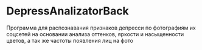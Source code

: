 # DepressAnalizatorBack 
Программа для распознавания признаков депресси по фотографиям их соцсетей на основании анализа оттенков, яркости и насыщенности цветов, а так же частоты появления лиц на фото
